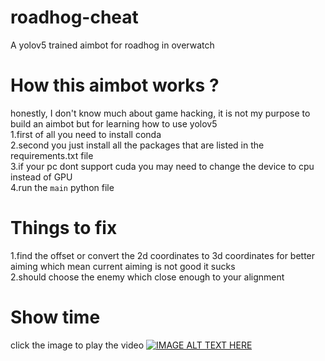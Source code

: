 # roadhog-cheat
A yolov5 trained aimbot for roadhog in overwatch
# How this aimbot works ?
honestly, I don't know much about game hacking, it is not my purpose to build an aimbot but for learning how to use yolov5\
1.first of all you need to install conda\
2.second you just install all the packages that are listed in the requirements.txt file\
3.if your pc dont support cuda you may need to change the device to cpu instead of GPU\
4.run the `main` python file 

# Things to fix
1.find the offset or convert the 2d coordinates to 3d coordinates for better aiming which mean current aiming is not good it sucks\
2.should choose the enemy which close enough to your alignment

# Show time
click the image to play the video
[![IMAGE ALT TEXT HERE](https://img.youtube.com/vi/JnLorFiUGWA/0.jpg)](https://www.youtube.com/watch?v=JnLorFiUGWA)
